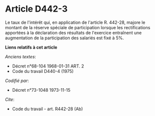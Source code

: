 # Article D442-3

Le taux de l'intérêt qui, en application de l'article R. 442-28, majore le montant de la réserve spéciale de participation
lorsque les rectifications apportées à la déclaration des résultats de l'exercice entraînent une augmentation de la
participation des salariés est fixé à 5%.

**Liens relatifs à cet article**

_Anciens textes_:

  - Décret n°68-104 1968-01-31 ART. 2
  - Code du travail D440-4 (1975)

_Codifié par_:

  - Décret n°73-1048 1973-11-15

_Cite_:

  - Code du travail - art. R442-28 (Ab)
